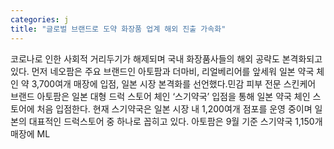 ```yaml
---
categories: j
title: "글로벌 브랜드로 도약 화장품 업계 해외 진출 가속화"
---
```

코로나로 인한 사회적 거리두기가 해제되며 국내 화장품사들의 해외 공략도 본격화되고 있다. 먼저 네오팜은 주요 브랜드인 아토팜과 더마비, 리얼베리어를 앞세워 일본 약국 체인 약 3,700여개 매장에 입점, 일본 시장 본격화를 선언했다.민감 피부 전문 스킨케어 브랜드 아토팜은 일본 대형 드럭 스토어 체인 ‘스기약국’ 입점을 통해 일본 약국 체인 스토어에 처음 입점한다. 현재 스기약국은 일본 시장 내 1,200여개 점포를 운영 중이며 일본의 대표적인 드럭스토어 중 하나로 꼽히고 있다. 아토팜은 9월 기준 스기약국 1,150개 매장에 ML
